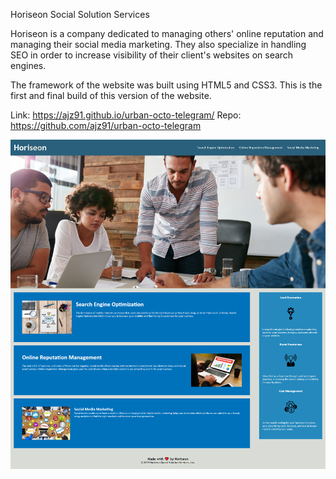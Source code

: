 Horiseon Social Solution Services

Horiseon is a company dedicated to managing others' online reputation and managing their social media marketing. They also specialize in handling SEO in order to increase visibility of their client's websites on search engines.

The framework of the website was built using HTML5 and CSS3. This is the first and final build of this version of the website.

Link: https://ajz91.github.io/urban-octo-telegram/
Repo: https://github.com/ajz91/urban-octo-telegram

![](assets/images/screenshot.png)
